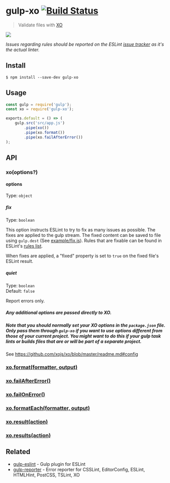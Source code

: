 # gulp-xo [![Build Status](https://travis-ci.org/xojs/gulp-xo.svg?branch=master)](https://travis-ci.org/xojs/gulp-xo)

> Validate files with [XO](https://github.com/xojs/xo)

![](screenshot.png)

*Issues regarding rules should be reported on the ESLint [issue tracker](https://github.com/eslint/eslint/issues) as it's the actual linter.*


## Install

```
$ npm install --save-dev gulp-xo
```


## Usage

```js
const gulp = require('gulp');
const xo = require('gulp-xo');

exports.default = () => (
	gulp.src('src/app.js')
		.pipe(xo())
		.pipe(xo.format())
		.pipe(xo.failAfterError())
);
```


## API

### xo(options?)

#### options

Type: `object`

##### fix

Type: `boolean`

This option instructs ESLint to try to fix as many issues as possible. The fixes are applied to the gulp stream. The fixed content can be saved to file using `gulp.dest` (See [example/fix.js](https://github.com/adametry/gulp-eslint/blob/master/example/fix.js)). Rules that are fixable can be found in ESLint's [rules list](http://eslint.org/docs/rules/).

When fixes are applied, a "fixed" property is set to `true` on the fixed file's ESLint result.

##### quiet

Type: `boolean`<br>
Default: `false`

Report errors only.

##### Any additional options are passed directly to XO.

##### Note that you should normally set your XO options in the `package.json` file. Only pass them through `gulp-xo` if you want to use options different from those of your current project. You might want to do this if your gulp task lints or builds files that are or will be part of a separate project.

See https://github.com/xojs/xo/blob/master/readme.md#config

### [xo.format(formatter, output)](https://github.com/adametry/gulp-eslint/#eslintformatformatter-output)

### [xo.failAfterError()](https://github.com/adametry/gulp-eslint/#eslintfailaftererror)

### [xo.failOnError()](https://github.com/adametry/gulp-eslint/#eslintfailonerror)

### [xo.formatEach(formatter, output)](https://github.com/adametry/gulp-eslint/#eslintformateachformatter-output)

### [xo.result(action)](https://github.com/adametry/gulp-eslint/#eslintresultaction)

### [xo.results(action)](https://github.com/adametry/gulp-eslint/#eslintresultsaction)


## Related

- [gulp-eslint](https://github.com/adametry/gulp-eslint) - Gulp plugin for ESLint
- [gulp-reporter](https://github.com/gucong3000/gulp-reporter) - Error reporter for CSSLint, EditorConfig, ESLint, HTMLHint, PostCSS, TSLint, XO
